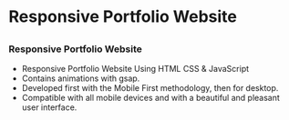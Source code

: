 # Responsive Portfolio Website
##
### Responsive Portfolio Website

- Responsive Portfolio Website Using HTML CSS & JavaScript
- Contains animations with gsap.
- Developed first with the Mobile First methodology, then for desktop.
- Compatible with all mobile devices and with a beautiful and pleasant user interface.